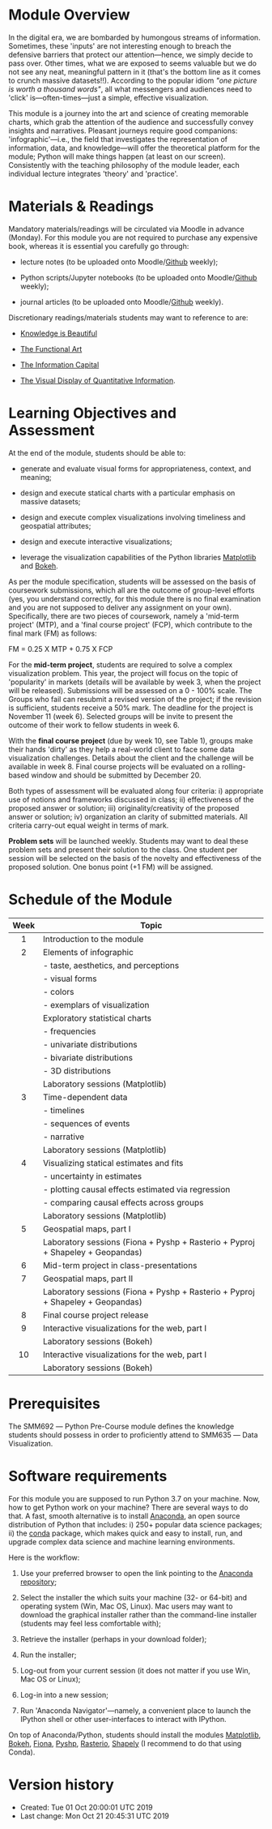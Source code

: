 Module Overview
===============

In the digital era, we are bombarded by humongous streams of
information. Sometimes, these 'inputs' are not interesting enough to
breach the defensive barriers that protect our attention―hence, we
simply decide to pass over. Other times, what we are exposed to seems
valuable but we do not see any neat, meaningful pattern in it (that's
the bottom line as it comes to crunch massive datasets!!). According to
the popular idiom *"one picture is worth a thousand words"*, all what
messengers and audiences need to 'click' is―often-times―just a
simple, effective visualization.

This module is a journey into the art and science of creating memorable
charts, which grab the attention of the audience and successfully convey
insights and narratives. Pleasant journeys require good companions:
'infographic'―i.e., the field that investigates the representation of
information, data, and knowledge―will offer the theoretical platform
for the module; Python will make things happen (at least on our screen).
Consistently with the teaching philosophy of the module leader, each
individual lecture integrates 'theory' and 'practice'.


Materials & Readings
====================

Mandatory materials/readings will be circulated via Moodle in advance
(Monday). For this module you are not required to purchase any expensive
book, whereas it is essential you carefully go through:

-   lecture notes (to be uploaded onto
    Moodle/[Github](https://github.com/simoneSantoni/data-viz-smm635) weekly);

-   Python scripts/Jupyter notebooks (to be uploaded onto
    Moodle/[Github](https://github.com/simoneSantoni/data-viz-smm635)
    weekly);

-   journal articles (to be uploaded onto
    Moodle/[Github](https://github.com/simoneSantoni/data-viz-smm635)
    weekly).

Discretionary readings/materials students may want to reference to are:

-   [Knowledge is
    Beautiful](https://informationisbeautiful.net/2014/knowledge-is-beautiful/)

-   [The Functional
    Art](http://www.thefunctionalart.com/p/about-book.html)

-   [The Information Capital](http://theinformationcapital.com/)

-   [The Visual Display of Quantitative
    Information](https://www.amazon.co.uk/Visual-Display-Quantitative-Information/dp/0961392142/ref=sr_1_3?ie=UTF8&qid=1537986137&sr=8-3&keywords=edward+tufte).


Learning Objectives and Assessment
==================================

At the end of the module, students should be able to:

-   generate and evaluate visual forms for appropriateness, context, and
    meaning;

-   design and execute statical charts with a particular emphasis on
    massive datasets;

-   design and execute complex visualizations involving timeliness and
    geospatial attributes;

-   design and execute interactive visualizations;

-   leverage the visualization capabilities of the Python libraries
    [Matplotlib](https://matplotlib.org/) and
    [Bokeh](https://bokeh.pydata.org/).

As per the module specification, students will be assessed on the basis
of coursework submissions, which all are the outcome of group-level
efforts (yes, you understand correctly, for this module there is no
final examination and you are not supposed to deliver any assignment on
your own). Specifically, there are two pieces of coursework, namely a
'mid-term project' (MTP), and a 'final course project' (FCP), which
contribute to the final mark (FM) as follows:

FM = 0.25 X MTP + 0.75 X FCP

For the **mid-term project**, students are required to solve a complex
visualization problem. This year, the project will focus on the topic of
'popularity' in markets (details will be available by week 3, when the
project will be released). Submissions will be assessed on a
0 - 100% scale. The Groups who fail can resubmit a revised version
of the project; if the revision is sufficient, students receive a 50%
mark. The deadline for the project is November 11 (week 6). Selected
groups will be invite to present the outcome of their work to fellow
students in week 6.

With the **final course project** (due by week 10, see Table 1), groups
make their hands 'dirty' as they help a real-world client to face some
data visualization challenges. Details about the client and the
challenge will be available in week 8. Final course projects will be
evaluated on a rolling-based window and should be submitted by December
20.

Both types of assessment will be evaluated along four criteria: i)
appropriate use of notions and frameworks discussed in class; ii)
effectiveness of the proposed answer or solution; iii)
originality/creativity of the proposed answer or solution; iv)
organization an clarity of submitted materials. All criteria carry-out
equal weight in terms of mark.

**Problem sets** will be launched weekly. Students may want to deal
these problem sets and present their solution to the class. One student
per session will be selected on the basis of the novelty and
effectiveness of the proposed solution. One bonus point
(+1 FM) will be assigned.


Schedule of the Module
======================

| Week | Topic                                                                          |
|:----:|--------------------------------------------------------------------------------|
| 1    | Introduction to the module                                                     |
| 2    | Elements of infographic                                                        |
|      | - taste, aesthetics, and perceptions                                           |
|      | - visual forms                                                                 |
|      | - colors                                                                       |
|      | - exemplars of visualization                                                   |
|      | Exploratory statistical charts                                                 |
|      | - frequencies                                                                  |
|      | - univariate distributions                                                     |
|      | - bivariate distributions                                                      |
|      | - 3D distributions                                                             |
|      | Laboratory sessions (Matplotlib)                                               |
| 3    | Time-dependent data                                                            |
|      | - timelines                                                                    |
|      | - sequences of events                                                          |
|      | - narrative                                                                    |
|      | Laboratory sessions (Matplotlib)                                               |
| 4    | Visualizing statical estimates and fits                                        |
|      | - uncertainty in estimates                                                     |
|      | - plotting causal effects estimated via regression                             |
|      | - comparing causal effects across groups                                       |
|      | Laboratory sessions (Matplotlib)                                               |
| 5    | Geospatial maps, part I                                                        |
|      | Laboratory sessions (Fiona + Pyshp + Rasterio + Pyproj + Shapeley + Geopandas) |
| 6    | Mid-term project in class-presentations                                        |
| 7    | Geospatial maps, part II                                                       |
|      | Laboratory sessions (Fiona + Pyshp + Rasterio + Pyproj + Shapeley + Geopandas) |
| 8    | Final course project release                                                   |
| 9    | Interactive visualizations for the web, part I                                 |
|      | Laboratory sessions (Bokeh)                                                    |
| 10   | Interactive visualizations for the web, part I                                 |
|      | Laboratory sessions (Bokeh)                                                    |


Prerequisites
=============

The SMM692 ― Python Pre-Course module defines the knowledge students
should possess in order to proficiently attend to SMM635 ― Data
Visualization.


Software requirements
=====================

For this module you are supposed to run Python 3.7 on your machine. Now,
how to get Python work on your machine? There are several ways to do
that. A fast, smooth alternative is to install
[Anaconda](https://www.anaconda.com/what-is-anaconda/), an open source
distribution of Python that includes: i) 250+ popular data science
packages; ii) the [conda](https://conda.io/docs/index.html) package,
which makes quick and easy to install, run, and upgrade complex data
science and machine learning environments.

Here is the workflow:

1.  Use your preferred browser to open the link pointing to the
    [Anaconda repository](http://www.numpy.org/);

2.  Select the installer the which suits your machine (32- or 64-bit)
    and operating system (Win, Mac OS, Linux). Mac users may want to
    download the graphical installer rather than the command-line
    installer (students may feel less comfortable with);

3.  Retrieve the installer (perhaps in your download folder);

4.  Run the installer;

5.  Log-out from your current session (it does not matter if you use
    Win, Mac OS or Linux);

6.  Log-in into a new session;

7.  Run 'Anaconda Navigator'―namely, a convenient place to launch the
    IPython shell or other user-interfaces to interact with IPython.

On top of Anaconda/Python, students should install the modules
[Matplotlib](https://networkx.github.io/),
[Bokeh](https://bokeh.pydata.org/en/latest/),
[Fiona](http://toblerity.org/fiona/manual.html),
[Pyshp](https://glenbambrick.com/tag/pyshp/),
[Rasterio](https://rasterio.readthedocs.io/en/latest/),
[Shapely](https://shapely.readthedocs.io/en/stable/manual.html) (I
recommend to do that using Conda).


Version history
===============

+ Created: Tue 01 Oct 20:00:01 UTC 2019
+ Last change: Mon Oct 21 20:45:31 UTC 2019
